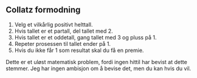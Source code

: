 ## Collatz formodning

1. Velg et vilkårlig positivt helttall. 
2. Hvis tallet er et partall, del tallet med 2. 
3. Hvis tallet er et oddetall, gang tallet med 3 og pluss på 1. 
4. Repeter prosessen til tallet ender på 1.
5. Hvis du ikke får 1 som resultat skal du få en premie.  

Dette er et uløst matematisk problem, 
fordi ingen hittil har bevist at dette stemmer. 
Jeg har ingen ambisjon om å bevise det, men du kan hvis du vil.
